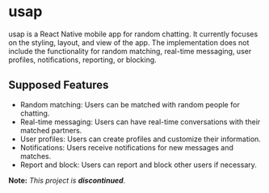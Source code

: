 # usap

usap is a React Native mobile app for random chatting. It currently focuses on the styling, layout, and view of the app. The implementation does not include the functionality for random matching, real-time messaging, user profiles, notifications, reporting, or blocking.

## Supposed Features

- Random matching: Users can be matched with random people for chatting.
- Real-time messaging: Users can have real-time conversations with their matched partners.
- User profiles: Users can create profiles and customize their information.
- Notifications: Users receive notifications for new messages and matches.
- Report and block: Users can report and block other users if necessary.

**Note:** _This project is **discontinued**._
